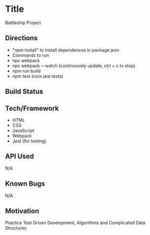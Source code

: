 # Title
Battleship Project

## Directions
- "npm install" to install dependences in package.json
-  Commands to run
  -  npx webpack
  -  npx webpack –-watch (continuously update, ctrl + c to stop)
  -  npm run build 
  -  npm test (runs jest tests)

## Build Status

## Tech/Framework
- HTML
- CSS
- JavaScript
- Webpack
- Jest (for testing)

## API Used
N/A

## Known Bugs
N/A

## Motivation
Practice Test Driven Development, Algorithms and Complicated Data Structures